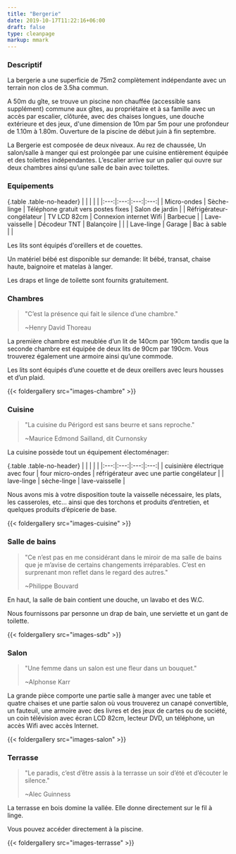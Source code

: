 ```yaml
---
title: "Bergerie"
date: 2019-10-17T11:22:16+06:00
draft: false
type: cleanpage
markup: mmark
---
```


### Descriptif

La bergerie a une superficie de 75m2 complètement indépendante avec un terrain non clos de 3.5ha commun.

A 50m du gîte, se trouve un piscine non chauffée (accessible sans supplément) commune aux gîtes, au propriétaire et à sa famille avec un accès par escalier, clôturée, avec des chaises longues, une douche extérieure et des jeux, d'une dimension de 10m par 5m pour une profondeur de 1.10m à 1.80m. Ouverture de la piscine de début juin à fin septembre.

La Bergerie est composée de deux niveaux. Au rez de chaussée, Un salon/salle à manger qui est prolongée par une cuisine entièrement équipée et des toilettes indépendantes. L’escalier arrive sur un palier qui ouvre sur deux chambres ainsi qu’une salle de bain avec toilettes.

### Equipements

{.table .table-no-header}
| | | | |
|:---:|:---:|:---:|:---:|
| Micro-ondes | Sèche-linge | Téléphone gratuit vers postes fixes | Salon de jardin |
| Réfrigérateur-congélateur | TV LCD 82cm | Connexion internet Wifi | Barbecue |
| Lave-vaisselle | Décodeur TNT | Balançoire |  |
| Lave-linge | Garage | Bac à sable | |

Les lits sont équipés d'oreillers et de couettes.

Un matériel bébé est disponible sur demande: lit bébé, transat, chaise haute, baignoire et matelas à langer.

Les draps et linge de toilette sont fournits gratuitement.

### Chambres

> "C’est la présence qui fait le silence d’une chambre."
>
> ~Henry David Thoreau

La première chambre est meublée d’un lit de 140cm par 190cm tandis que la seconde chambre est équipée de deux lits de 90cm par 190cm. Vous trouverez également une armoire ainsi qu’une commode.

Les lits sont équipés d’une couette et de deux oreillers avec leurs housses et d’un plaid.

{{< foldergallery src="images-chambre" >}}

### Cuisine

> "La cuisine du Périgord est sans beurre et sans reproche."
>
> ~Maurice Edmond Sailland, dit Curnonsky

La cuisine possède tout un équipement électoménager:

{.table .table-no-header}
| | | | |
|:---:|:---:|:---:|:---:|
| cuisinière électrique avec four | four micro-ondes | réfrigérateur avec une partie congélateur |
| lave-linge | sèche-linge | lave-vaisselle |

Nous avons mis à votre disposition toute la vaisselle nécessaire, les plats, les casseroles, etc... ainsi que des torchons et produits d’entretien, et quelques produits d’épicerie de base.

{{< foldergallery src="images-cuisine" >}}

### Salle de bains

> "Ce n’est pas en me considérant dans le miroir de ma salle de bains que je m’avise de certains changements irréparables. C’est en surprenant mon reflet dans le regard des autres."
>
> ~Philippe Bouvard

En haut, la salle de bain contient une douche, un lavabo et des W.C.

Nous fournissons par personne un drap de bain, une serviette et un gant de toilette.

{{< foldergallery src="images-sdb" >}}

### Salon

> "Une femme dans un salon est une fleur dans un bouquet."
>
> ~Alphonse Karr

La grande pièce comporte une partie salle à manger avec une table et quatre chaises et une partie salon où vous trouverez un canapé convertible, un fauteuil, une armoire avec des livres et des jeux de cartes ou de société, un coin télévision avec écran LCD 82cm, lecteur DVD, un téléphone, un accès Wifi avec accès Internet.

{{< foldergallery src="images-salon" >}}

### Terrasse

> "Le paradis, c’est d’être assis à la terrasse un soir d’été et d’écouter le silence."
>
> ~Alec Guinness

La terrasse en bois domine la vallée. Elle donne directement sur le fil à linge.

Vous pouvez accéder directement à la piscine.

{{< foldergallery src="images-terrasse" >}}
